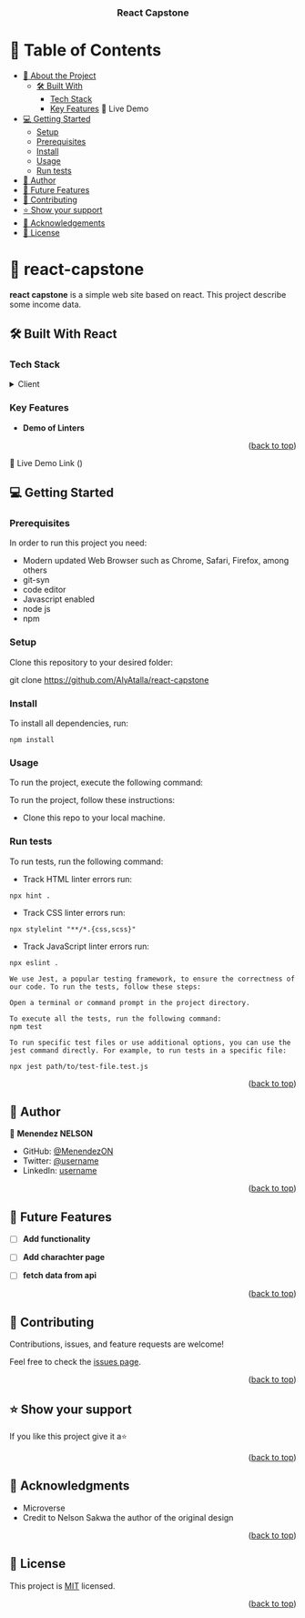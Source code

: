 <a name="readme-top"></a>

<div align="center">

  <h3><b> React Capstone </b></h3>

</div>



# 📗 Table of Contents

- [📖 About the Project](#about-project)
  - [🛠 Built With](#built-with)
    - [Tech Stack](#tech-stack)
    - [Key Features](#key-features)
    🚀 Live Demo
- [💻 Getting Started](#getting-started)
  - [Setup](#setup)
  - [Prerequisites](#prerequisites)
  - [Install](#install)
  - [Usage](#usage)
  - [Run tests](#run-tests)
- [👥 Author](#author)
- [🔭 Future Features](#future-features)
- [🤝 Contributing](#contributing)
- [⭐️ Show your support](#support)
- [🙏 Acknowledgements](#acknowledgements)
- [📝 License](#license)

# 📖 react-capstone <a name="about-project"></a>

**react capstone** is a simple web site based on react. This project describe some income data.

## 🛠 Built With <a name="built-with"> React </a>

### Tech Stack <a name="tech-stack"></a>

<details>
  <summary>Client</summary>
  <ul>
    <li><a href="https://www.w3schools.com/html/">HTML</a></li>
    <li><a href="https://www.w3schools.com/css/">css</a></li>
    <li><a href="https://www.w3schools.com/Javascript/">Javascript</a></li>
  </ul>
</details>


### Key Features <a name="key-features"></a>

- **Demo of Linters**


<p align="right">(<a href="#readme-top">back to top</a>)</p>


🚀 Live Demo Link ()


<!-- GETTING STARTED -->

## 💻 Getting Started <a name="getting-started"></a>

### Prerequisites

In order to run this project you need:

- Modern updated Web Browser such as Chrome, Safari, Firefox, among others
- git-syn 
- code editor
- Javascript enabled
- node js
- npm

### Setup

Clone this repository to your desired folder:

git clone https://github.com/AlyAtalla/react-capstone
### Install

To install all dependencies, run:
```
npm install
```

### Usage

To run the project, execute the following command:

To run the project, follow these instructions:

- Clone this repo to your local machine.

### Run tests

To run tests, run the following command:

- Track HTML linter errors run:
```
npx hint .
```
- Track CSS linter errors run:
```
npx stylelint "**/*.{css,scss}"
```
- Track JavaScript linter errors run:
```
npx eslint .

We use Jest, a popular testing framework, to ensure the correctness of our code. To run the tests, follow these steps:

Open a terminal or command prompt in the project directory.

To execute all the tests, run the following command:
npm test

To run specific test files or use additional options, you can use the jest command directly. For example, to run tests in a specific file:

npx jest path/to/test-file.test.js
```

<p align="right">(<a href="#readme-top">back to top</a>)</p>

<!-- AUTHOR -->

## 👥 Author <a name="author"></a>

👤 **Menendez NELSON**

- GitHub: [@MenendezON](https://github.com/MenendezON)
- Twitter: [@username](https://twitter.com/menendezon)
- LinkedIn: [username](https://linkedin.com/in/menendezon)


<p align="right">(<a href="#readme-top">back to top</a>)</p>



## 🔭 Future Features <a name="future-features"></a>

- [ ] **Add functionality**
- [ ] **Add charachter page**
- [ ] **fetch data from api**


<p align="right">(<a href="#readme-top">back to top</a>)</p>




## 🤝 Contributing <a name="contributing"></a>

Contributions, issues, and feature requests are welcome!


Feel free to check the [issues page](https://github.com/MenendezON/react-capstone/issues).

<p align="right">(<a href="#readme-top">back to top</a>)</p>

<!-- SUPPORT -->

## ⭐️ Show your support <a name="support"></a>

If you like this project give it a⭐️

<p align="right">(<a href="#readme-top">back to top</a>)</p>

<!-- ACKNOWLEDGEMENTS -->

## 🙏 Acknowledgments <a name="acknowledgements"></a>

- Microverse 
- Credit to Nelson Sakwa the author of the original design

<p align="right">(<a href="#readme-top">back to top</a>)</p>


<!-- LICENSE -->

## 📝 License <a name="license"></a>

This project is [MIT](./LICENSE) licensed.

<p align="right">(<a href="#readme-top">back to top</a>)</p>
